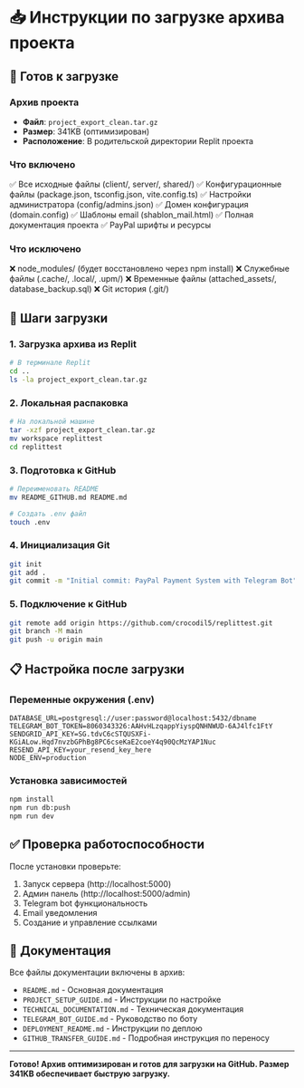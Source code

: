 # 📥 Инструкции по загрузке архива проекта

## 🎯 Готов к загрузке

### Архив проекта
- **Файл**: `project_export_clean.tar.gz`
- **Размер**: 341KB (оптимизирован)
- **Расположение**: В родительской директории Replit проекта

### Что включено
✅ Все исходные файлы (client/, server/, shared/)
✅ Конфигурационные файлы (package.json, tsconfig.json, vite.config.ts)
✅ Настройки администратора (config/admins.json)
✅ Домен конфигурация (domain.config)
✅ Шаблоны email (shablon_mail.html)
✅ Полная документация проекта
✅ PayPal шрифты и ресурсы

### Что исключено
❌ node_modules/ (будет восстановлено через npm install)
❌ Служебные файлы (.cache/, .local/, .upm/)
❌ Временные файлы (attached_assets/, database_backup.sql)
❌ Git история (.git/)

## 🚀 Шаги загрузки

### 1. Загрузка архива из Replit
```bash
# В терминале Replit
cd ..
ls -la project_export_clean.tar.gz
```

### 2. Локальная распаковка
```bash
# На локальной машине
tar -xzf project_export_clean.tar.gz
mv workspace replittest
cd replittest
```

### 3. Подготовка к GitHub
```bash
# Переименовать README
mv README_GITHUB.md README.md

# Создать .env файл
touch .env
```

### 4. Инициализация Git
```bash
git init
git add .
git commit -m "Initial commit: PayPal Payment System with Telegram Bot"
```

### 5. Подключение к GitHub
```bash
git remote add origin https://github.com/crocodil5/replittest.git
git branch -M main
git push -u origin main
```

## 📋 Настройка после загрузки

### Переменные окружения (.env)
```env
DATABASE_URL=postgresql://user:password@localhost:5432/dbname
TELEGRAM_BOT_TOKEN=8060343326:AAHvHLzqappYiyspQNHNWUD-6AJ4lfc1FtY
SENDGRID_API_KEY=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
RESEND_API_KEY=your_resend_key_here
NODE_ENV=production
```

### Установка зависимостей
```bash
npm install
npm run db:push
npm run dev
```

## ✅ Проверка работоспособности

После установки проверьте:
1. Запуск сервера (http://localhost:5000)
2. Админ панель (http://localhost:5000/admin)
3. Telegram bot функциональность
4. Email уведомления
5. Создание и управление ссылками

## 📖 Документация

Все файлы документации включены в архив:
- `README.md` - Основная документация
- `PROJECT_SETUP_GUIDE.md` - Инструкции по настройке
- `TECHNICAL_DOCUMENTATION.md` - Техническая документация
- `TELEGRAM_BOT_GUIDE.md` - Руководство по боту
- `DEPLOYMENT_README.md` - Инструкции по деплою
- `GITHUB_TRANSFER_GUIDE.md` - Подробная инструкция по переносу

---

**Готово! Архив оптимизирован и готов для загрузки на GitHub. Размер 341KB обеспечивает быструю загрузку.**